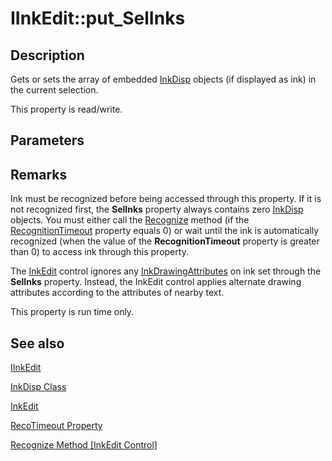 # IInkEdit::put_SelInks

## Description

Gets or sets the array of embedded [InkDisp](https://learn.microsoft.com/windows/desktop/tablet/inkdisp-class) objects (if displayed as ink) in the current selection.

This property is read/write.

## Parameters

## Remarks

Ink must be recognized before being accessed through this property. If it is not recognized first, the **SelInks** property always contains zero [InkDisp](https://learn.microsoft.com/windows/desktop/tablet/inkdisp-class) objects. You must either call the [Recognize](https://learn.microsoft.com/windows/desktop/api/inked/nf-inked-iinkedit-recognize) method (if the [RecognitionTimeout](https://learn.microsoft.com/windows/desktop/api/inked/nf-inked-iinkedit-get_recognitiontimeout) property equals 0) or wait until the ink is automatically recognized (when the value of the **RecognitionTimeout** property is greater than 0) to access ink through this property.

The [InkEdit](https://learn.microsoft.com/windows/desktop/tablet/inkedit-control-reference) control ignores any [InkDrawingAttributes](https://learn.microsoft.com/windows/desktop/tablet/inkdrawingattributes-class) on ink set through the **SelInks** property. Instead, the InkEdit control applies alternate drawing attributes according to the attributes of nearby text.

This property is run time only.

## See also

[IInkEdit](https://learn.microsoft.com/windows/win32/api/inked/nn-inked-iinkedit)

[InkDisp Class](https://learn.microsoft.com/windows/desktop/tablet/inkdisp-class)

[InkEdit](https://learn.microsoft.com/windows/desktop/tablet/inkedit-control-reference)

[RecoTimeout Property](https://learn.microsoft.com/windows/desktop/api/inked/nf-inked-iinkedit-get_recognitiontimeout)

[Recognize Method [InkEdit Control]](https://learn.microsoft.com/windows/desktop/api/inked/nf-inked-iinkedit-recognize)